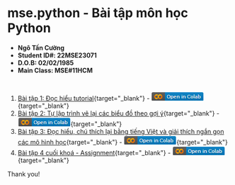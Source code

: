 # mse.python - Bài tập môn học Python
- **Ngô Tấn Cường**
- **Student ID#: 22MSE23071**
- **D.O.B: 02/02/1985**
- **Main Class: MSE#11HCM**
#
1. [Bài tập 1: Đọc hiểu tutorial](https://github.com/ngotancuong/mse.python/blob/main/Baitap01.ipynb){target="_blank"} - [<img src="https://github.com/ngotancuong/mse.python/blob/master/colab_icon.jpg">](https://colab.research.google.com/github/ngotancuong/mse.python/blob/main/Baitap01.ipynb){target="_blank"}
2. [Bài tập 2: Tự lập trình vẽ lại các biểu đồ theo gợi ý](https://github.com/ngotancuong/mse.python/blob/main/Baitap02.ipynb){target="_blank"} - [<img src="https://github.com/ngotancuong/mse.python/blob/master/colab_icon.jpg">](https://colab.research.google.com/github/ngotancuong/mse.python/blob/main/Baitap02.ipynb){target="_blank"}
3. [Bài tập 3: Đọc hiểu, chú thích lại bằng tiếng Việt và giải thích ngắn gọn các mô hình học](https://github.com/ngotancuong/mse.python/blob/main/Baitap03.ipynb){target="_blank"} - [<img src="https://github.com/ngotancuong/mse.python/blob/master/colab_icon.jpg">](https://colab.research.google.com/github/ngotancuong/mse.python/blob/main/Baitap03.ipynb){target="_blank"}
4. [Bài tập 4 cuối khoá - Assignment](https://github.com/ngotancuong/mse.python/blob/main/Baitap04.ipynb){target="_blank"} - [<img src="https://github.com/ngotancuong/mse.python/blob/master/colab_icon.jpg">](https://colab.research.google.com/github/ngotancuong/mse.python/blob/main/Baitap04.ipynb){target="_blank"}

Thank you!
